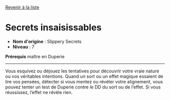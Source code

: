 [Revenir à la liste](list.md)

# Secrets insaisissables

 * **Nom d'origine** : Slippery Secrets
 * **Niveau** : 7


<p><strong>Prérequis</strong> maître en Duperie</p>
<hr>
<p>Vous esquivez ou déjouez les tentatives pour découvrir votre vraie nature ou vos véritables intentions. Quand un sort ou un effet magique essaient de lire vos pensées, détecter si vous mentez ou révéler votre alignement, vous pouvez tenter un test de Duperie contre le DD du sort ou de l’effet. Si vous réussissez, l’effet ne révèle rien.</p>